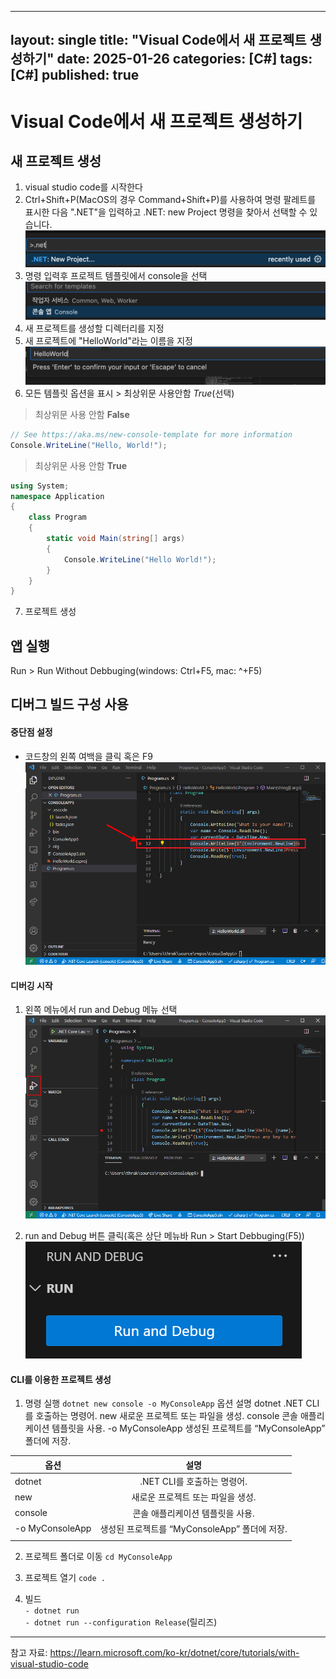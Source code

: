 
---
layout: single
title:  "Visual Code에서 새 프로젝트 생성하기"
date: 2025-01-26
categories: [C#]
tags: [C#]
published: true
---
# Visual Code에서 새 프로젝트 생성하기
## 새 프로젝트 생성
1. visual studio code를 시작한다
2. Ctrl+Shift+P(MacOS의 경우 Command+Shift+P)를 사용하여 명령 팔레트를 표시한 다음 ".NET"을 입력하고 .NET: new Project 명령을 찾아서 선택할 수 있습니다.
![alt text](../assets/images/image-4.png)
3. 명령 입력후 프로젝트 템플릿에서 console을 선택
![alt text](../assets/images/image-5.png)
4. 새 프로젝트를 생성할 디렉터리를 지정
5. 새 프로젝트에 "HelloWorld"라는 이름을 지정
![alt text](../assets/images/image-6.png)
6. 모든 템플릿 옵션을 표시 > 최상위문 사용안함 *True*(선택)
> 최상위문 사용 안함 **False**      

```C#
// See https://aka.ms/new-console-template for more information
Console.WriteLine("Hello, World!");
```     

> 최상위문 사용 안함 **True**

```C#   
using System;
namespace Application
{
    class Program
    {
        static void Main(string[] args)
        {
            Console.WriteLine("Hello World!");
        }
    }
}
```     
7. 프로젝트 생성

## 앱 실행
Run > Run Without Debbuging(windows: Ctrl+F5, mac: ^+F5)

## 디버그 빌드 구성 사용
#### 중단점 설정
- 코드창의 왼쪽 여백을 클릭 혹은 F9
![alt text](../assets/images/image.png)

#### 디버깅 시작
1. 왼쪽 메뉴에서 run and Debug 메뉴 선택
    ![alt text](../assets/images/image-1.png)

2. run and Debug 버튼 클릭(혹은 상단 메뉴바 Run > Start Debbuging(F5))
    ![alt text](../assets/images/image-3.png)



#### CLI를 이용한 프로젝트 생성
1. 명령 실행
`dotnet new console -o MyConsoleApp`
옵션	설명
dotnet	.NET CLI를 호출하는 명령어.
new	새로운 프로젝트 또는 파일을 생성.
console	콘솔 애플리케이션 템플릿을 사용.
-o MyConsoleApp	생성된 프로젝트를 “MyConsoleApp” 폴더에 저장.

| 옵션    | 설명    |
|----------|:----------:|
| dotnet  | .NET CLI를 호출하는 명령어.  |
| new  | 새로운 프로젝트 또는 파일을 생성.  |
| console  | 콘솔 애플리케이션 템플릿을 사용.  |
| -o MyConsoleApp  | 생성된 프로젝트를 “MyConsoleApp” 폴더에 저장.  |
||

2. 프로젝트 폴더로 이동
`cd MyConsoleApp`

3. 프로젝트 열기
`code .`

4. 빌드     
`- dotnet run`  
`- dotnet run --configuration Release`(릴리즈)

---

참고 자료: https://learn.microsoft.com/ko-kr/dotnet/core/tutorials/with-visual-studio-code

